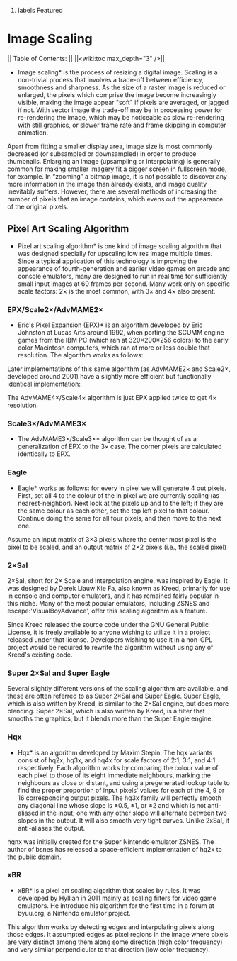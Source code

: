 1.  labels Featured

# Image Scaling

|| Table of Contents: || ||<wiki:toc max_depth="3" />||

  - Image scaling\* is the process of resizing a digital image. Scaling
    is a non-trivial process that involves a trade-off between
    efficiency, smoothness and sharpness. As the size of a raster image
    is reduced or enlarged, the pixels which comprise the image become
    increasingly visible, making the image appear "soft" if pixels are
    averaged, or jagged if not. With vector image the trade-off may be
    in processing power for re-rendering the image, which may be
    noticeable as slow re-rendering with still graphics, or slower frame
    rate and frame skipping in computer animation.

Apart from fitting a smaller display area, image size is most commonly
decreased (or subsampled or downsampled) in order to produce thumbnails.
Enlarging an image (upsampling or interpolating) is generally common for
making smaller imagery fit a bigger screen in fullscreen mode, for
example. In “zooming” a bitmap image, it is not possible to discover any
more information in the image than already exists, and image quality
inevitably suffers. However, there are several methods of increasing the
number of pixels that an image contains, which evens out the appearance
of the original pixels.

## Pixel Art Scaling Algorithm

  - Pixel art scaling algorithm\* is one kind of image scaling algorithm
    that was designed specially for upscaling low res image multiple
    times. Since a typical application of this technology is improving
    the appearance of fourth-generation and earlier video games on
    arcade and console emulators, many are designed to run in real time
    for sufficiently small input images at 60 frames per second. Many
    work only on specific scale factors: 2× is the most common, with 3×
    and 4× also present.

### EPX/Scale2×/AdvMAME2×

  - Eric's Pixel Expansion (EPX)\* is an algorithm developed by Eric
    Johnston at Lucas Arts around 1992, when porting the SCUMM engine
    games from the IBM PC (which ran at 320×200×256 colors) to the early
    color Macintosh computers, which ran at more or less double that
    resolution. The algorithm works as follows:

Later implementations of this same algorithm (as AdvMAME2× and Scale2×,
developed around 2001) have a slightly more efficient but functionally
identical implementation:

The AdvMAME4×/Scale4× algorithm is just EPX applied twice to get 4×
resolution.

### Scale3×/AdvMAME3×

  - The AdvMAME3×/Scale3×\* algorithm can be thought of as a
    generalization of EPX to the 3× case. The corner pixels are
    calculated identically to EPX.

### Eagle

  - Eagle\* works as follows: for every in pixel we will generate 4 out
    pixels. First, set all 4 to the colour of the in pixel we are
    currently scaling (as nearest-neighbor). Next look at the pixels up
    and to the left; if they are the same colour as each other, set the
    top left pixel to that colour. Continue doing the same for all four
    pixels, and then move to the next one.

Assume an input matrix of 3×3 pixels where the center most pixel is the
pixel to be scaled, and an output matrix of 2×2 pixels (i.e., the scaled
pixel)

### 2×SaI

2×SaI, short for 2× Scale and Interpolation engine, was inspired by
Eagle. It was designed by Derek Liauw Kie Fa, also known as Kreed,
primarily for use in console and computer emulators, and it has remained
fairly popular in this niche. Many of the most popular emulators,
including ZSNES and escape:'VisualBoyAdvance', offer this scaling
algorithm as a feature.

Since Kreed released the source code under the GNU General Public
License, it is freely available to anyone wishing to utilize it in a
project released under that license. Developers wishing to use it in a
non-GPL project would be required to rewrite the algorithm without using
any of Kreed's existing code.

### Super 2×SaI and Super Eagle

Several slightly different versions of the scaling algorithm are
available, and these are often referred to as Super 2×SaI and Super
Eagle. Super Eagle, which is also written by Kreed, is similar to the
2×SaI engine, but does more blending. Super 2×SaI, which is also
written by Kreed, is a filter that smooths the graphics, but it blends
more than the Super Eagle engine.

### Hqx

  - Hqx\* is an algorithm developed by Maxim Stepin. The hqx variants
    consist of hq2x, hq3x, and hq4x for scale factors of 2:1, 3:1, and
    4:1 respectively. Each algorithm works by comparing the colour value
    of each pixel to those of its eight immediate neighbours, marking
    the neighbours as close or distant, and using a pregenerated lookup
    table to find the proper proportion of input pixels' values for each
    of the 4, 9 or 16 corresponding output pixels. The hq3x family will
    perfectly smooth any diagonal line whose slope is ±0.5, ±1, or ±2
    and which is not anti-aliased in the input; one with any other slope
    will alternate between two slopes in the output. It will also smooth
    very tight curves. Unlike 2xSaI, it anti-aliases the output.

hqnx was initially created for the Super Nintendo emulator ZSNES. The
author of bsnes has released a space-efficient implementation of hq2x to
the public domain.

### xBR

  - xBR\* is a pixel art scaling algorithm that scales by rules. It was
    developed by Hyllian in 2011 mainly as scaling filters for video
    game emulators. He introduce his algorithm for the first time in a
    forum at byuu.org, a Nintendo emulator project.

This algorithm works by detecting edges and interpolating pixels along
those edges. It assumpted edges as pixel regions in the image where
pixels are very distinct among them along some direction (high color
frequency) and very similar perpendicular to that direction (low color
frequency).
